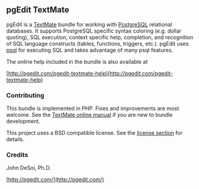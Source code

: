 ## pgEdit TextMate

pgEdit is a [TextMate](http://macromates.com/) bundle for working with
[PostgreSQL](http://www.postgresql.org/) relational databases. It supports
PostgreSQL specific syntax coloring (e.g. dollar quoting), SQL execution,
context specific help, completion, and recognition of SQL language constructs
(tables, functions, triggers, etc.). pgEdit uses
[psql](http://www.postgresql.org/docs/current/interactive/app-psql.html) for
executing SQL and takes advantage of many psql features.

The online help included in the bundle is also available at

[http://pgedit.com/pgedit-textmate-help](http://pgedit.com/pgedit-textmate-help)


### Contributing

This bundle is implemented in PHP. Fixes and improvements are most welcome. See
the [TextMate online manual](http://manual.macromates.com/en/) if you are new
to bundle development.

This project uses a BSD compatible license. See the 
[license section](http://pgedit.com/pgedit-textmate-help#License) for details.

### Credits

John DeSoi, Ph.D.

[http://pgedit.com/](http://pgedit.com/)
